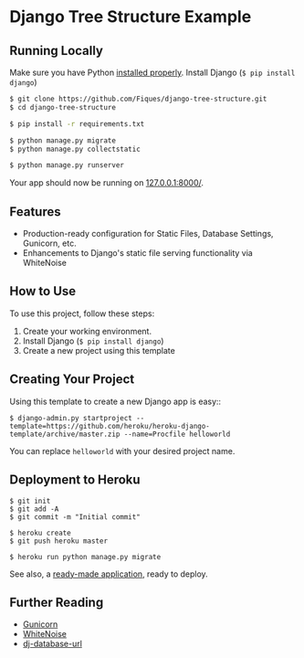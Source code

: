 # Django Tree Structure Example

## Running Locally

Make sure you have Python [installed properly](http://install.python-guide.org).
Install Django (`$ pip install django`)

```sh
$ git clone https://github.com/Fiques/django-tree-structure.git
$ cd django-tree-structure

$ pip install -r requirements.txt

$ python manage.py migrate
$ python manage.py collectstatic

$ python manage.py runserver
```

Your app should now be running on [127.0.0.1:8000/](http://127.0.0.1:8000/).


## Features

- Production-ready configuration for Static Files, Database Settings, Gunicorn, etc.
- Enhancements to Django's static file serving functionality via WhiteNoise

## How to Use

To use this project, follow these steps:

1. Create your working environment.
2. Install Django (`$ pip install django`)
3. Create a new project using this template

## Creating Your Project

Using this template to create a new Django app is easy::

    $ django-admin.py startproject --template=https://github.com/heroku/heroku-django-template/archive/master.zip --name=Procfile helloworld

You can replace ``helloworld`` with your desired project name.

## Deployment to Heroku

    $ git init
    $ git add -A
    $ git commit -m "Initial commit"

    $ heroku create
    $ git push heroku master

    $ heroku run python manage.py migrate

See also, a [ready-made application](https://github.com/heroku/python-getting-started), ready to deploy.

## Further Reading

- [Gunicorn](https://warehouse.python.org/project/gunicorn/)
- [WhiteNoise](https://warehouse.python.org/project/whitenoise/)
- [dj-database-url](https://warehouse.python.org/project/dj-database-url/)
